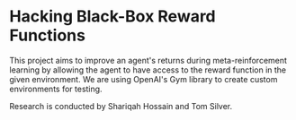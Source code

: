 # Hacking Black-Box Reward Functions

This project aims to improve an agent's returns during meta-reinforcement learning by allowing the agent to have access to the reward function in the given environment. We are using OpenAI's Gym library to create custom environments for testing.

Research is conducted by Shariqah Hossain and Tom Silver.

